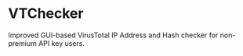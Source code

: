 # VTChecker
Improved GUI-based VirusTotal IP Address and Hash checker for non-premium API key users.
